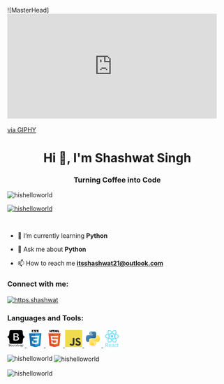![MasterHead] <iframe src="https://giphy.com/embed/2y98KScHKeaQM" width="480" height="240" frameBorder="0" class="giphy-embed" allowFullScreen></iframe><p><a href="https://giphy.com/gifs/naruto-shippuden-2y98KScHKeaQM">via GIPHY</a></p>

<h1 align="center">Hi 👋, I'm Shashwat Singh</h1>
<h3 align="center">Turning Coffee into Code</h3>


<p align="left"> <img src="https://komarev.com/ghpvc/?username=hishelloworld&label=Profile%20views&color=0e75b6&style=flat" alt="hishelloworld" /> </p>

<p align="left"> <a href="https://github.com/ryo-ma/github-profile-trophy"><img src="https://github-profile-trophy.vercel.app/?username=hishelloworld" alt="hishelloworld" /></a> </p>

<p align="left"> <a href="https://twitter.com/" target="blank"><img src="https://img.shields.io/twitter/follow/?logo=twitter&style=for-the-badge" alt="" /></a> </p>

- 🌱 I’m currently learning **Python**

- 💬 Ask me about **Python**

- 📫 How to reach me **itsshashwat21@outlook.com**

<h3 align="left">Connect with me:</h3>
<p align="left">
<a href="https://instagram.com/https.shashwat14" target="blank"><img align="center" src="https://raw.githubusercontent.com/rahuldkjain/github-profile-readme-generator/master/src/images/icons/Social/instagram.svg" alt="https.shashwat" height="30" width="40" /></a>
</p>

<h3 align="left">Languages and Tools:</h3>
<p align="left"> <a href="https://getbootstrap.com" target="_blank" rel="noreferrer"> <img src="https://raw.githubusercontent.com/devicons/devicon/master/icons/bootstrap/bootstrap-plain-wordmark.svg" alt="bootstrap" width="40" height="40"/> </a> <a href="https://www.w3schools.com/css/" target="_blank" rel="noreferrer"> <img src="https://raw.githubusercontent.com/devicons/devicon/master/icons/css3/css3-original-wordmark.svg" alt="css3" width="40" height="40"/> </a> <a href="https://www.w3.org/html/" target="_blank" rel="noreferrer"> <img src="https://raw.githubusercontent.com/devicons/devicon/master/icons/html5/html5-original-wordmark.svg" alt="html5" width="40" height="40"/> </a> <a href="https://developer.mozilla.org/en-US/docs/Web/JavaScript" target="_blank" rel="noreferrer"> <img src="https://raw.githubusercontent.com/devicons/devicon/master/icons/javascript/javascript-original.svg" alt="javascript" width="40" height="40"/> </a> <a href="https://www.python.org" target="_blank" rel="noreferrer"> <img src="https://raw.githubusercontent.com/devicons/devicon/master/icons/python/python-original.svg" alt="python" width="40" height="40"/> </a> <a href="https://reactjs.org/" target="_blank" rel="noreferrer"> <img src="https://raw.githubusercontent.com/devicons/devicon/master/icons/react/react-original-wordmark.svg" alt="react" width="40" height="40"/> </a> </p>

<p><img align="left" src="https://github-readme-stats.vercel.app/api/top-langs?username=hishelloworld&show_icons=true&locale=en&layout=compact" alt="hishelloworld" /></p>

<p>&nbsp;<img align="center" src="https://github-readme-stats.vercel.app/api?username=hishelloworld&show_icons=true&locale=en" alt="hishelloworld" /></p>

<p><img align="center" src="https://github-readme-streak-stats.herokuapp.com/?user=hishelloworld&" alt="hishelloworld" /></p>
